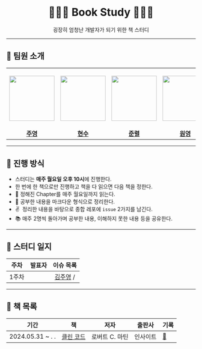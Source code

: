 <div align="center">
  <h1>📕📗📘 Book Study 📕📗📘</h1>
  <p>굉장히 엄청난 개발자가 되기 위한 책 스터디</p>
</div>

---

## 👋 팀원 소개

<table>
  <tr height="160px">
    <th align="center" width="150px">
      <a href="https://github.com/kjy-asl"><img height="120px" width="120px" src="https://avatars.githubusercontent.com/u/77871898?v=4"/>
    </th>
    <th align="center" width="150px">
      <a href="https://github.com/find11570"><img height="120px" width="120px" src="https://avatars.githubusercontent.com/u/74519181?v=4"/></a>
    </th>
    <th align="center" width="150px">
      <a href="https://https://github.com/lee-JunR"><img height="120px" width="120px" src="https://avatars.githubusercontent.com/u/68640939?v=4"/></a>
    </th>
    <th align="center" width="150px">
      <a href="https://https://github.com/cheongwonyoung"><img height="120px" width="120px" src="https://avatars.githubusercontent.com/u/86768006?v=4"/></a>
    </th>
    <th align="center" width="150px">
      <a href="https://https://github.com/GaHee99"><img height="120px" width="120px" src="https://avatars.githubusercontent.com/u/77230391?v=4"/></a>
    </th>
    <th align="center" width="150px">
      <a href="https://https://github.com/chuseok"><img height="120px" width="120px" src="https://avatars.githubusercontent.com/u/56007762?v=4"/></a>
    </th>
  </tr>
  <tr>
    <td align="center" width="150px">
      <a href="https://github.com/kjy-asl"><strong>주영</strong></a>
    </td>
    <td align="center" width="150px">
      <a href="https://github.com/find11570"><strong>현수</strong></a>
    </td>
    <td align="center" width="150px">
      <a href="https://https://github.com/lee-JunR"><strong>준렬</strong></a>
    </td>
    <td align="center" width="150px">
      <a href="https://https://github.com/cheongwonyoung"><strong>원영</strong></a>
    </td>
    <td align="center" width="150px">
      <a href="https://https://github.com/GaHee99"><strong>가희</strong></a>
    </td>
    <td align="center" width="150px">
      <a href="https://https://github.com/chuseok"><strong>한솔</strong></a>
    </td>
  </tr>
</table>


---

## 📌 진행 방식

- 스터디는 **매주 월요일 오후 10시**에 진행한다.
- 한 번에 한 책으로만 진행하고 책을 다 읽으면 다음 책을 정한다.
- 📘 정해진 Chapter를 매주 월요일까지 읽는다.
- 📝 공부한 내용을 마크다운 형식으로 정리한다.
- ✌️  정리한 내용을 바탕으로 종합 레포에 `issue` 2가지를 남긴다.
- 📚 매주 2명씩 돌아가며 공부한 내용, 이해하지 못한 내용 등을 공유한다.


---

## 📄 스터디 일지

|          주차           |                                              발표자                                           |        이슈 목록        |
| :---------------------: | :-------------------------------------------------------------------------------------------: | :---------------------: |
|          1주차          |                                                                                               |   [김주영](https://github.com/kbbookstudy/bookstudy/issues/1) /         |


---

## 📄 책 목록

|          기간           |                                              책                                               |        저자        |   출판사   | 기록                                            |
| :---------------------: | :-------------------------------------------------------------------------------------------: | :----------------: | :--------: | :---------------------------------------------- |
| 2024.05.31 ~     .  .   |               [클린 코드](https://product.kyobobook.co.kr/detail/S000001032980)               |   로버트 C. 마틴   |  인사이트  | [📝](./books/01-clean-code/)                    |
